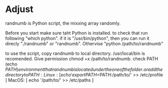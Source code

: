 # Adjust
randnumb is Python script, the mixxing array randomly.

Before you start make sure taht Python is installed. to check that run following "which python".
if it is "/usr/bin/python", then you can run it direcly "./randnumb" or "randnumb". Othervise "python /path/to/randnumb"


to use the script, copy randnumb to local directory. /usr/local/bin is recomended.
Give permission chmod +x /path/to/randnumb.
check PATH (echo $PATH) environment that randnumb is located under the one of the folder.
or add the directory to PATH:   Linux: [ echo 'export PATH=$PATH:/path/to/' >> /etc/profile ]
                                MacOS: [ echo '/path/to/' >> /etc/paths ]
